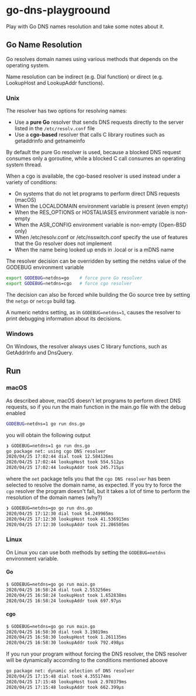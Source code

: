 # go-dns-playgroound

Play with Go DNS names resolution and take some notes about it.

## Go Name Resolution

Go resolves domain names using various methods that depends on the operating system.

Name resolution can be indirect (e.g. Dial function) or direct (e.g. LookupHost and LookupAddr functions).

### Unix

The resolver has two options for resolving names:

- Use a **pure Go** resolver that sends DNS requests directly to the server listed in the `/etc/resolv.conf` file
- Use a **cgo-based** resolver that calls C library routines such as getaddrinfo and getnameinfo

By default the pure Go resolver is used, because a blocked DNS request consumes only a goroutine, while a blocked C call consumes an operating system thread.

When a cgo is available, the cgo-based resolver is used instead under a variety of conditions:

- On systems that do not let programs to perform direct DNS requests (macOS)
- When the LOCALDOMAIN environment variable is present (even empty)
- When the RES_OPTIONS or HOSTALIASES environment variable is non-empty
- When the ASR_CONFIG environment variable is non-empty (Open-BSD only)
- When /etc/resolv.conf or /etc/nsswitch.conf specify the use of features that the Go resolver does not implement 
- When the name being looked up ends in .local or is a mDNS name

The resolver decision can be overridden by setting the netdns value of the GODEBUG environment variable

```bash
export GODEBUG=netdns=go    # force pure Go resolver
export GODEBUG=netdns=cgo   # force cgo resolver
```

The decision can also be forced while building the Go source tree by setting the `netgo` or `netcgo` build tag.

A numeric netdns setting, as in `GODEBUG=netdns=1`, causes the resolver to print debugging information about its decisions.

### Windows

On Windows, the resolver always uses C library functions, such as GetAddrInfo and DnsQuery.

## Run

### macOS

As described above, macOS doesn't let programs to perform direct DNS requests, so if you run the main function in the main.go file with the debug enabled

```bash
GODEBUG=netdns=1 go run dns.go
```

you will obtain the following output

```bash
❯ GODEBUG=netdns=1 go run dns.go
go package net: using cgo DNS resolver
2020/04/25 17:02:44 dial took 12.584126ms
2020/04/25 17:02:44 lookupHost took 554.512µs
2020/04/25 17:02:44 lookupAddr took 245.715µs
```

where the `net` package tells you that the `cgo DNS resolver` has been selected to resolve the domain name, as expected.
If you try to force the `cgo` resolver the program doesn't fail, but it takes a lot of time to perform the rresolution of the domain names (why?)

```bash
❯ GODEBUG=netdns=go go run dns.go
2020/04/25 17:12:30 dial took 54.249965ms
2020/04/25 17:12:30 lookupHost took 41.536915ms
2020/04/25 17:12:30 lookupAddr took 21.286505ms
```

### Linux

On Linux you can use both methods by setting the `GODEBUG=netdns` environment variable.

#### Go

```bash
$ GODEBUG=netdns=go go run main.go
2020/04/25 16:58:24 dial took 2.553256ms
2020/04/25 16:58:24 lookupHost took 1.652838ms
2020/04/25 16:58:24 lookupAddr took 697.97µs
```

#### cgo

```bash
$ GODEBUG=netdns=go go run main.go
2020/04/25 16:58:30 dial took 3.19819ms
2020/04/25 16:58:30 lookupHost took 1.261135ms
2020/04/25 16:58:30 lookupAddr took 792.498µs
```

If you run your program without forcing the DNS resolver, the DNS resolver will be dynamically accorrding to the conditions mentioned aboove

```bash
go package net: dynamic selection of DNS resolver
2020/04/25 17:15:48 dial took 4.355174ms
2020/04/25 17:15:48 lookupHost took 2.970379ms
2020/04/25 17:15:48 lookupAddr took 662.399µs
```
